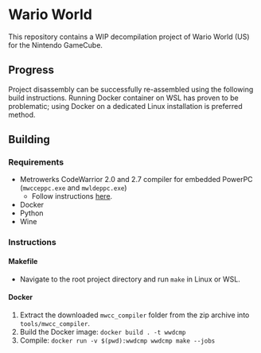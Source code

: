 # Wario World

This repository contains a WIP decompilation project of Wario World (US) for the Nintendo GameCube.

## Progress

Project disassembly can be successfully re-assembled using the following build instructions. Running Docker container on WSL has proven to be problematic; using Docker on a dedicated Linux installation is preferred method.

## Building
### Requirements
* Metrowerks CodeWarrior 2.0 and 2.7 compiler for embedded PowerPC (`mwcceppc.exe` and `mwldeppc.exe`)
  * Follow instructions [here](https://pastebin.com/raw/CmeG2iDP).
* Docker
* Python
* Wine

### Instructions

#### Makefile
* Navigate to the root project directory and run `make` in Linux or WSL.

#### Docker
1. Extract the downloaded `mwcc_compiler` folder from the zip archive into `tools/mwcc_compiler`.
2. Build the Docker image: `docker build . -t wwdcmp`
3. Compile: `docker run -v $(pwd):wwdcmp wwdcmp make --jobs`
